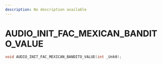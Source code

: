 ```yaml
---
description: No description available 
---
```


# AUDIO_INIT_FAC_MEXICAN_BANDITO_VALUE

```cpp
void AUDIO_INIT_FAC_MEXICAN_BANDITO_VALUE(int _Unk0);
```
